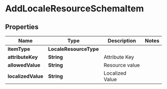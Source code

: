 

# AddLocaleResourceSchemaItem


## Properties

| Name | Type | Description | Notes |
|------------ | ------------- | ------------- | -------------|
|**itemType** | **LocaleResourceType** |  |  |
|**attributeKey** | **String** | Attribute Key |  |
|**allowedValue** | **String** | Resource value |  |
|**localizedValue** | **String** | Localized Value |  |



